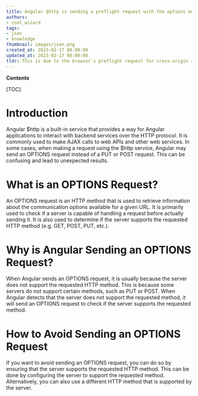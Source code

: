 ```yaml
---
title: Angular $http is sending a preflight request with the options method instead of the put/post method
authors:
- cool_wizard
tags:
- json
- knowledge
thumbnail: images/json.png
created_at: 2023-02-17 00:00:00
updated_at: 2023-02-17 00:00:00
tldr: This is due to the browser`s preflight request for cross-origin resource sharing (CORS).
---
```


**Contents**

[TOC]

# Introduction
Angular $http is a built-in service that provides a way for Angular applications to interact with backend services over the HTTP protocol. It is commonly used to make AJAX calls to web APIs and other web services. In some cases, when making a request using the $http service, Angular may send an OPTIONS request instead of a PUT or POST request. This can be confusing and lead to unexpected results. 

# What is an OPTIONS Request?
An OPTIONS request is an HTTP method that is used to retrieve information about the communication options available for a given URL. It is primarily used to check if a server is capable of handling a request before actually sending it. It is also used to determine if the server supports the requested HTTP method (e.g. GET, POST, PUT, etc.).

# Why is Angular Sending an OPTIONS Request?
When Angular sends an OPTIONS request, it is usually because the server does not support the requested HTTP method. This is because some servers do not support certain methods, such as PUT or POST. When Angular detects that the server does not support the requested method, it will send an OPTIONS request to check if the server supports the requested method.

# How to Avoid Sending an OPTIONS Request
If you want to avoid sending an OPTIONS request, you can do so by ensuring that the server supports the requested HTTP method. This can be done by configuring the server to support the requested method. Alternatively, you can also use a different HTTP method that is supported by the server.
